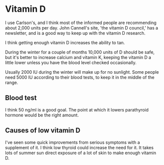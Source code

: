 # Vitamin D

I use Carlson's, and I think most of the informed people are recommending about 2,000 units per day. John Cannell's site, 'the vitamin D council,' has a newsletter, and is a good way to keep up with the vitamin D research.

I think getting enough vitamin D increases the ability to tan.

During the winter for a couple of months 10,000 units of D should be safe, but it's better to increase calcium and vitamin K, keeping the vitamin D a little lower unless you have the blood level checked occasionally.

Usually 2000 IU during the winter will make up for no sunlight. Some people need 5000 IU according to their blood tests, to keep it in the middle of the range.

## Blood test
I think 50 ng/ml is a good goal. The point at which it lowers parathyroid hormone would be the right amount.

## Causes of low vitamin D
I've seen some quick improvements from serious symptoms with a supplement of it. I think low thyroid could increase the need for it. It takes lots of summer sun direct exposure of a lot of skin to make enough vitamin D.